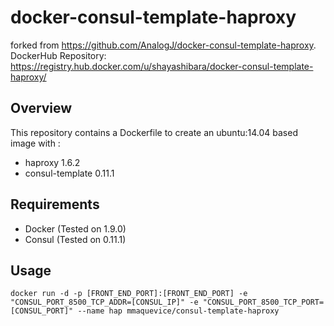 docker-consul-template-haproxy
==============================

forked from https://github.com/AnalogJ/docker-consul-template-haproxy.
DockerHub Repository: https://registry.hub.docker.com/u/shayashibara/docker-consul-template-haproxy/

## Overview

This repository contains a Dockerfile to create an ubuntu:14.04 based image with : 
- haproxy 1.6.2
- consul-template 0.11.1

## Requirements

- Docker (Tested on 1.9.0)
- Consul (Tested on 0.11.1)

## Usage

```
docker run -d -p [FRONT_END_PORT]:[FRONT_END_PORT] -e "CONSUL_PORT_8500_TCP_ADDR=[CONSUL_IP]" -e "CONSUL_PORT_8500_TCP_PORT=[CONSUL_PORT]" --name hap mmaquevice/consul-template-haproxy
```
